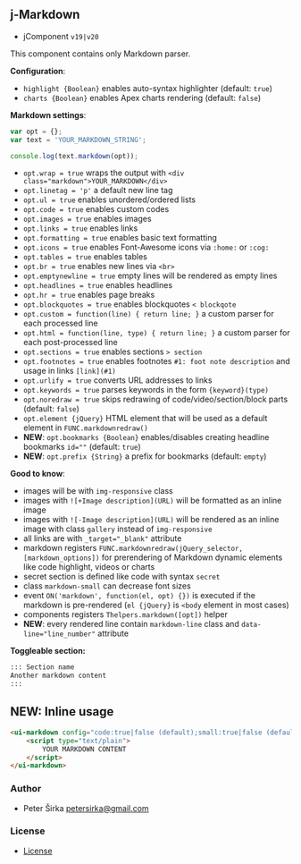 ## j-Markdown

- jComponent `v19|v20`

This component contains only Markdown parser.

__Configuration__:

- `highlight {Boolean}` enables auto-syntax highlighter (default: `true`)
- `charts {Boolean}` enables Apex charts rendering (default: `false`)

__Markdown settings__:

```js
var opt = {};
var text = 'YOUR_MARKDOWN_STRING';

console.log(text.markdown(opt));
```

- `opt.wrap = true` wraps the output with `<div class="markdown">YOUR_MARKDOWN</div>`
- `opt.linetag = 'p'` a default new line tag
- `opt.ul = true` enables unordered/ordered lists
- `opt.code = true` enables custom codes
- `opt.images = true` enables images
- `opt.links = true` enables links
- `opt.formatting = true` enables basic text formatting
- `opt.icons = true` enables Font-Awesome icons via `:home:` or `:cog:`
- `opt.tables = true` enables tables
- `opt.br = true` enables new lines via `<br>`
- `opt.emptynewline = true` empty lines will be rendered as empty lines
- `opt.headlines = true` enables headlines
- `opt.hr = true` enables page breaks
- `opt.blockquotes = true` enables blockquotes `< blockqote`
- `opt.custom = function(line) { return line; }` a custom parser for each processed line
- `opt.html = function(line, type) { return line; }` a custom parser for each post-processed line
- `opt.sections = true` enables sections `> section`
- `opt.footnotes = true` enables footnotes `#1: foot note description` and usage in links `[link](#1)`
- `opt.urlify = true` converts URL addresses to links
- `opt.keywords = true` parses keywords in the form `{keyword}(type)`
- `opt.noredraw = true` skips redrawing of code/video/section/block parts (default: `false`)
- `opt.element {jQuery}` HTML element that will be used as a default element in `FUNC.markdownredraw()`
- __NEW__: `opt.bookmarks {Boolean}` enables/disables creating headline bookmarks `id=""` (default: `true`)
- __NEW__: `opt.prefix {String}` a prefix for bookmarks (default: `empty`)

__Good to know__:

- images will be with `img-responsive` class
- images with `![+Image description](URL)` will be formatted as an inline image
- images with `![-Image description](URL)` will be rendered as an inline image with class `gallery` instead of `img-responsive`
- all links are with `_target="_blank"` attribute
- markdown registers `FUNC.markdownredraw(jQuery_selector, [markdown_options])` for prerendering of Markdown dynamic elements like code highlight, videos or charts
- secret section is defined like code with syntax `secret`
- class `markdown-small` can decrease font sizes
- event `ON('markdown', function(el, opt) {})` is executed if the markdown is pre-rendered (`el {jQuery}` is `<body` element in most cases)
- components registers `Thelpers.markdown([opt])` helper
- __NEW__: every rendered line contain `markdown-line` class and `data-line="line_number"` attribute

__Toggleable section:__

```html
::: Section name
Another markdown content
:::
```

## __NEW__: Inline usage

```html
<ui-markdown config="code:true|false (default);small:true|false (default)">
	<script type="text/plain">
		YOUR MARKDOWN CONTENT
	</script>
</ui-markdown>
```

### Author

- Peter Širka <petersirka@gmail.com>

### License

- [License](https://www.totaljs.com/license/)
